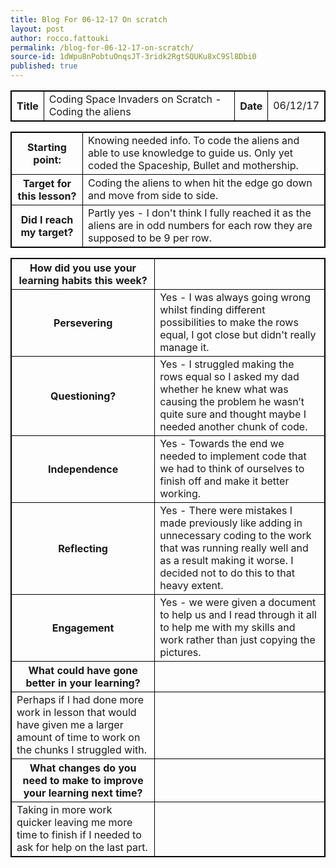 ```yaml
---
title: Blog For 06-12-17 On scratch
layout: post
author: rocco.fattouki
permalink: /blog-for-06-12-17-on-scratch/
source-id: 1dWpu8nPobtuOnqsJT-3ridk2RgtSQUKu8xC9Sl8Dbi0
published: true
---
```

<!DOCTYPE html>
<html>
<head>
<style>
table, td, th {
    border: 1px solid black;
}

table {
    border-collapse: collapse;
    width: 100%;
}

th {
    text-align: left;
}
</style>
</head>
<table>
  <tr>
    <th>Title</th>
    <td>Coding Space Invaders on Scratch - Coding the aliens</td>
    <th>Date</th>
    <td>06/12/17</td>
  </tr>
</table>


<table>
  <tr>
    <th>Starting point:</th>
    <td>Knowing needed info. To code the aliens and able to use knowledge to guide us. Only yet coded the Spaceship, Bullet and mothership.</td>
  </tr>
  <tr>
    <th>Target for this lesson?</th>
    <td>Coding the aliens to when hit the edge go down and move from side to side.</td>
  </tr>
  <tr>
    <th>Did I reach my target? </th>
    <td>Partly yes - I don't think I fully reached it as the aliens are in odd numbers for each row they are supposed to be 9 per row.</td>
  </tr>
</table>


<table>
  <tr>
    <th>How did you use your learning habits this week?</th>
    <td></td>
  </tr>
  <tr>
    <th>Persevering</th>
    <td>Yes - I was always going wrong whilst finding different possibilities to make the rows equal, I got close but didn't really manage it.</td>
  </tr>
  <tr>
    <th>Questioning?</th>
    <td>Yes - I struggled making the rows equal so I asked my dad whether he knew what was causing the problem he wasn’t quite sure and thought maybe I needed another chunk of code.</td>
  </tr>
  <tr>
    <th>Independence</th>
    <td>Yes - Towards the end we needed to implement code that we had to think of ourselves to finish off and make it better working.</td>
  </tr>
  <tr>
    <th>Reflecting</th>
    <td>Yes - There were mistakes I made previously like adding in unnecessary coding to the work that was running really well and as a result making it worse. I decided not to do this to that heavy extent. </td>
  </tr>
  <tr>
    <th>Engagement</th>
    <td>Yes - we were given a document to help us and I read through it all to help me with my skills and work rather than just copying the pictures.</td>
  </tr>
  <tr>
    <th>What could have gone better in your learning?</th>
    <td></td>
  </tr>
  <tr>
    <td>Perhaps if I had done more work in lesson that would have given me a larger amount of time to work on the chunks I struggled with.</td>
    <td></td>
  </tr>
  <tr>
    <th>What changes do you need to make to improve your learning next time?</th>
    <td></td>
  </tr>
  <tr>
    <td>Taking in more work quicker leaving me more time to finish if I needed to ask for help on the last part. </td>
    <td></td>
  </tr>
</table>


